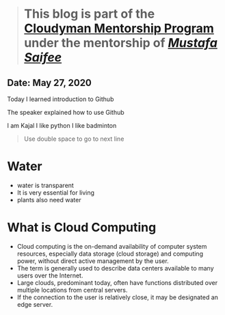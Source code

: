 > # This blog is part of the **[Cloudyman Mentorship Program](https://t.co/78sRvCvYiO?amp=1)** under the mentorship of *[Mustafa Saifee](https://www.linkedin.com/in/saifeemustafaq/)*

## Date: May 27, 2020

Today I learned introduction to Github

The speaker explained how to use Github


I am Kajal 
I like python 
I like badminton

> Use double space to go to next line 

# Water

- water is transparent
- It is very essential for living
- plants also need water

# What is Cloud Computing
- Cloud computing is the on-demand availability of computer system resources, especially data storage (cloud storage) and computing power, without direct active management by the user. 
- The term is generally used to describe data centers available to many users over the Internet.
- Large clouds, predominant today, often have functions distributed over multiple locations from central servers. 
- If the connection to the user is relatively close, it may be designated an edge server.
